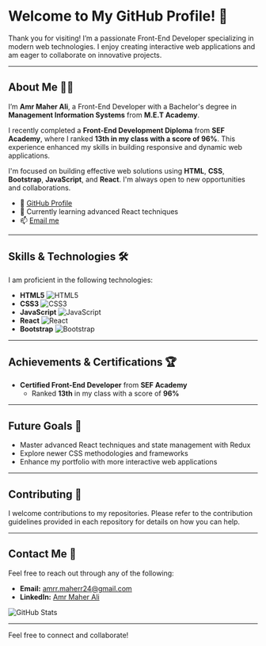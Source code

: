 # Welcome to My GitHub Profile! 👋

Thank you for visiting! I’m a passionate Front-End Developer specializing in modern web technologies. I enjoy creating interactive web applications and am eager to collaborate on innovative projects.

---

## About Me 🧑‍💻

I’m **Amr Maher Ali**, a Front-End Developer with a Bachelor's degree in **Management Information Systems** from **M.E.T Academy**. 

I recently completed a **Front-End Development Diploma** from **SEF Academy**, where I ranked **13th in my class with a score of 96%**. This experience enhanced my skills in building responsive and dynamic web applications.

I'm focused on building effective web solutions using **HTML**, **CSS**, **Bootstrap**, **JavaScript**, and **React**. I'm always open to new opportunities and collaborations.

- 👋 [GitHub Profile](https://github.com/Amrr-Maherr)
- 🌱 Currently learning advanced React techniques
- 📫 [Email me](mailto:amrr.maherr24@gmail.com)

---

## Skills & Technologies 🛠️

I am proficient in the following technologies:

- **HTML5** ![HTML5](https://img.shields.io/badge/HTML5-E34F26?style=flat&logo=html5&logoColor=white)
- **CSS3** ![CSS3](https://img.shields.io/badge/CSS3-1572B6?style=flat&logo=css3&logoColor=white)
- **JavaScript** ![JavaScript](https://img.shields.io/badge/JavaScript-F7DF1E?style=flat&logo=javascript&logoColor=black)
- **React** ![React](https://img.shields.io/badge/React-61DAFB?style=flat&logo=react&logoColor=black)
- **Bootstrap** ![Bootstrap](https://img.shields.io/badge/Bootstrap-563D7C?style=flat&logo=bootstrap&logoColor=white)

---

## Achievements & Certifications 🏆

- **Certified Front-End Developer** from **SEF Academy**
  - Ranked **13th** in my class with a score of **96%**

---

## Future Goals 🚀

- Master advanced React techniques and state management with Redux
- Explore newer CSS methodologies and frameworks
- Enhance my portfolio with more interactive web applications

---

## Contributing 🤝

I welcome contributions to my repositories. Please refer to the contribution guidelines provided in each repository for details on how you can help.

---

## Contact Me 📧

Feel free to reach out through any of the following:

- **Email:** [amrr.maherr24@gmail.com](mailto:amrr.maherr24@gmail.com)
- **LinkedIn:** [Amr Maher Ali](https://www.linkedin.com/in/Amrr-Maherr)

![GitHub Stats](https://github-readme-stats.vercel.app/api?username=Amrr-Maherr&show_icons=true&hide_title=true&count_private=true&hide=prs) <!-- Example of GitHub Stats -->

---

Feel free to connect and collaborate!
